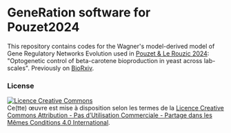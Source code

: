 # GeneRation software for Pouzet2024

This repository contains codes for the Wagner's model-derived model of Gene Regulatory Networks Evolution used in [Pouzet & Le Rouzic 2024](): "Optogenetic control of beta-carotene bioproduction in yeast across lab-scales". 
Previously on [BioRxiv](https://www.biorxiv.org/content/10.1101/2022.10.31.514479v1). 

### License
<a rel="license" href="http://creativecommons.org/licenses/by-nc-sa/4.0/"><img alt="Licence Creative Commons" style="border-width:0" src="https://i.creativecommons.org/l/by-nc-sa/4.0/88x31.png" /></a><br />Ce(tte) œuvre est mise à disposition selon les termes de la <a rel="license" href="http://creativecommons.org/licenses/by-nc-sa/4.0/">Licence Creative Commons Attribution - Pas d’Utilisation Commerciale - Partage dans les Mêmes Conditions 4.0 International</a>.
